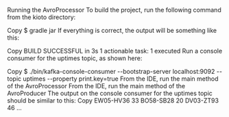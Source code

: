 Running the AvroProcessor
To build the project, run the following command from the kioto directory:

Copy
$ gradle jar
If everything is correct, the output will be something like this:

Copy
BUILD SUCCESSFUL in 3s
 1 actionable task: 1 executed
Run a console consumer for the uptimes topic, as shown here:

Copy
$ ./bin/kafka-console-consumer --bootstrap-server localhost:9092 --topic uptimes --property print.key=true
From the IDE, run the main method of the AvroProcessor
From the IDE, run the main method of the AvroProducer
The output on the console consumer for the uptimes topic should be similar to this:
Copy
EW05-HV36 33
BO58-SB28 20
DV03-ZT93 46
...